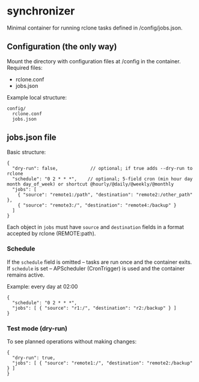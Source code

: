 # synchronizer

Minimal container for running rclone tasks defined in /config/jobs.json.

## Configuration (the only way)
Mount the directory with configuration files at /config in the container.
Required files:
- rclone.conf
- jobs.json

Example local structure:
```
config/
  rclone.conf
  jobs.json
```

## jobs.json file
Basic structure:
```
{
  "dry-run": false,            // optional; if true adds --dry-run to rclone
  "schedule": "0 2 * * *",    // optional; 5-field cron (min hour day month day_of_week) or shortcut @hourly/@daily/@weekly/@monthly
  "jobs": [
    { "source": "remote1:/path", "destination": "remote2:/other_path" },
    { "source": "remote3:/", "destination": "remote4:/backup" }
  ]
}
```
Each object in `jobs` must have `source` and `destination` fields in a format accepted by rclone (REMOTE:path).

### Schedule
If the `schedule` field is omitted – tasks are run once and the container exits.
If `schedule` is set – APScheduler (CronTrigger) is used and the container remains active.

Example: every day at 02:00
```
{
  "schedule": "0 2 * * *",
  "jobs": [ { "source": "r1:/", "destination": "r2:/backup" } ]
}
```

### Test mode (dry-run)
To see planned operations without making changes:
```
{
  "dry-run": true,
  "jobs": [ { "source": "remote1:/", "destination": "remote2:/backup" } ]
}
```